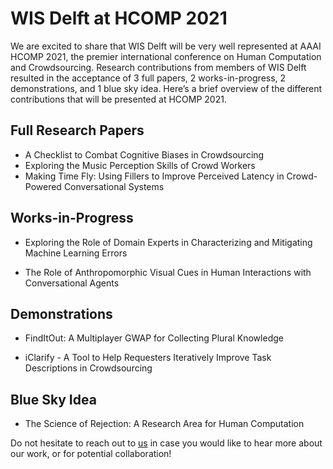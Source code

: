# WIS Delft at HCOMP 2021 

We are excited to share that WIS Delft will be very well represented at AAAI HCOMP 2021, the premier international conference on Human Computation and Crowdsourcing. Research contributions from members of WIS Delft resulted in the acceptance of 3 full papers, 2 works-in-progress, 2 demonstrations, and 1 blue sky idea. Here’s a brief overview of the different contributions that will be presented at HCOMP 2021. 

## Full Research Papers

- A Checklist to Combat Cognitive Biases in Crowdsourcing
- Exploring the Music Perception Skills of Crowd Workers
- Making Time Fly: Using Fillers to Improve Perceived Latency in Crowd-Powered Conversational Systems

## Works-in-Progress

- Exploring the Role of Domain Experts in Characterizing and Mitigating Machine Learning Errors

- The Role of Anthropomorphic Visual Cues in Human Interactions with Conversational Agents

## Demonstrations

- FindItOut: A Multiplayer GWAP for Collecting Plural Knowledge

- iClarify - A Tool to Help Requesters Iteratively Improve Task Descriptions in Crowdsourcing

## Blue Sky Idea

- The Science of Rejection: A Research Area for Human Computation

Do not hesitate to reach out to [us](u.k.gadiraju@tudelft.nl) in case you would like to hear more about our work, or for potential collaboration!
